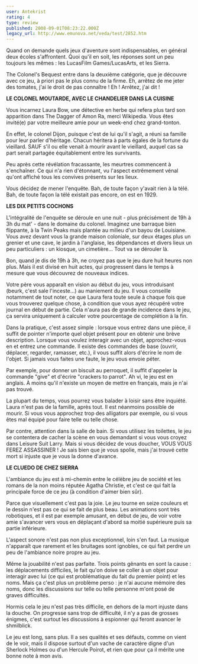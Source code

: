 ```yaml
---
user: Antekrist
rating: 4
type: review
published: 2008-09-01T08:23:22.000Z
legacy_url: http://www.emunova.net/veda/test/2852.htm
---
```

Quand on demande quels jeux d'aventure sont indispensables, en général deux écoles s'affrontent. Quoi qu'il en soit, les réponses sont un peu toujours les mêmes : les LucasFilm Games/LucasArts, et les Sierra.  

The Colonel's Bequest entre dans la deuxième catégorie, que je découvre avec ce jeu, à priori pas le plus connu de la firme. Eh, arrêtez de me jeter des tomates, j'ai le droit de pas connaître ! Eh ! Arrêtez, j'ai dit !  

  

**LE COLONEL MOUTARDE, AVEC LE CHANDELIER DANS LA CUISINE**  

Vous incarnez Laura Bow, une détective en herbe qui refera plus tard son apparition dans The Dagger of Amon Ra, merci Wikipedia. Vous êtes invité(e) par votre meilleure amie pour un week-end chez grand-tonton.  

En effet, le colonel Dijon, puisque c'est de lui qu'il s'agit, a réuni sa famille pour leur parler d'héritage. Chacun héritera à parts égales de la fortune du vieillard. SAUF s'il ou elle venait à mourir avant le vieillard, auquel cas sa part serait partagée équitablement entre les survivants.  

Peu après cette révélation fracassante, les meurtres commencent à s'enchaîner. Ce qui n'a rien d'étonnant, vu l'aspect extrêmement vénal qu'ont affiché tous les convives présents sur les lieux.  

Vous décidez de mener l'enquête. Bah, de toute façon y'avait rien à la télé. Bah, de toute façon la télé existait pas encore, on est en 1929\.  

  

**LES DIX PETITS COCHONS**  

L'intégralité de l'enquête se déroule en une nuit - plus précisément de 19h à 3h du mat' - dans le domaine du colonel. Imaginez une barraque bien flippante, à la Twin Peaks mais plantée au milieu d'un bayou de Louisiane. Vous avez devant vous la grande maison coloniale, sur deux étages plus un grenier et une cave, le jardin à l'anglaise, les dépendances et divers lieux un peu particuliers : un kiosque, un cimetière... Tout va se dérouler là.  

Bon, quand je dis de 19h à 3h, ne croyez pas que le jeu dure huit heures non plus. Mais il est divisé en huit actes, qui progressent dans le temps à mesure que vous découvrez de nouveaux indices.  

Votre père vous apparaît en vision au début du jeu, vous introduisant (beurk, c'est sale l'inceste...) au maniement du jeu. Il vous conseille notamment de tout noter, ce que Laura fera toute seule à chaque fois que vous trouverez quelque chose, à condition que vous ayez récupéré votre journal en début de partie. Cela n'aura pas de grande incidence dans le jeu, ça servira uniquement à calculer votre pourcentage de complétion à la fin.  

Dans la pratique, c'est assez simple : lorsque vous entrez dans une pièce, il suffit de pointer n'importe quel objet présent pour en obtenir une brève description. Lorsque vous voulez interagir avec un objet, approchez-vous en et entrez une commande. Il existe des commandes de base (ouvrir, déplacer, regarder, ramasser, etc.), il vous suffit alors d'écrire le nom de l'objet. Si jamais vous faites une faute, le jeu vous envoie péter.  

Par exemple, pour donner un biscuit au perroquet, il suffit d'appeler la commande "give" et d'écrire "crackers to parrot". Ah vi, le jeu est en anglais. À moins qu'il n'existe un moyen de mettre en français, mais je n'ai pas trouvé.  

La plupart du temps, vous pourrez vous balader à loisir sans être inquiété. Laura n'est pas de la famille, après tout. Il est néanmoins possible de mourir. Si vous vous approchez trop des alligators par exemple, ou si vous êtes mal équipé pour faire telle ou telle chose.  

Par contre, attention dans la salle de bain. Si vous utilisez les toilettes, le jeu se contentera de cacher la scène en vous demandant si vous vous croyez dans Leisure Suit Larry. Mais si vous décidez de vous doucher, VOUS VOUS FEREZ ASSASSINER ! Je sais bien que je vous spolie, mais j'ai trouvé cette mort si injuste que je vous la donne d'avance.  

  

**LE CLUEDO DE CHEZ SIERRA**  

L'ambiance du jeu est à mi-chemin entre le célèbre jeu de société et les romans de la non moins réputée Agatha Christie, et c'est ce qui fait la principale force de ce jeu (à condition d'aimer bien sûr).  

Parce que visuellement c'est pas la joie. Le jeu tourne en seize couleurs et le dessin n'est pas ce qui se fait de plus beau. Les animations sont très robotiques, et il est par exemple amusant, en début de jeu, de voir votre amie s'avancer vers vous en déplaçant d'abord sa moitié supérieure puis sa partie inférieure.  

L'aspect sonore n'est pas non plus exceptionnel, loin s'en faut. La musique n'apparaît que rarement et les bruitages sont ignobles, ce qui fait perdre un peu de l'ambiance noire propre au jeu.  

Même la jouabilité n'est pas parfaite. Trois points gênants en sont la cause : les déplacements difficiles, le fait qu'on doive se coller à un objet pour interagir avec lui (ce qui est problématique du fait du premier point) et les noms. Mais ça c'est plus un problème perso : je n'ai aucune mémoire des noms, donc les discussions sur telle ou telle personne m'ont posé de graves difficultés.  

Hormis cela le jeu n'est pas très difficile, en dehors de la mort injuste dans la douche. On progresse sans trop de difficulté, il n'y a pas de grosses énigmes, c'est surtout les discussions à espionner qui feront avancer le shmilblick.  

Le jeu est long, sans plus. Il a ses qualités et ses défauts, comme on vient de le voir, mais il dispose surtout d'un vache de caractère digne d'un Sherlock Holmes ou d'un Hercule Poirot, et rien que pour ça il mérite une bonne note à mon avis.